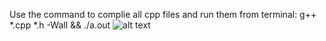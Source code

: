 Use the command to complie all cpp files and run them from terminal: g++ \*.cpp \*.h -Wall && ./a.out
![alt text](https://github.com/[jfossel2002]/[OperatingSystems]/blob/[Jonathan-Dev]/Battlefield.tff?raw=true)
